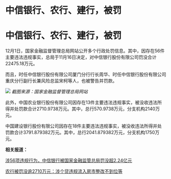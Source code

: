 # 中信银行、农行、建行，被罚

# 中信银行、农行、建行，被罚

12月1日，国家金融监督管理总局网站公开多个行政处罚信息。其中，因存在56件主要违法违规事实，总局于11月16日决定，对中信银行股份有限公司罚没合计22475.18万元。

而且，时任中信银行股份有限公司厦门分行行长周华、时任中信银行股份有限公司重庆分行副行长兼风险总监宋柯等人，也被警告并罚款。

![](https://inews.gtimg.com/om_bt/Ozdsg1MiGGNdwsaKkmzLQ8ho3Uk43RB9J-0n6JRbNwv5oAA/1000)
_截图来源：国家金融监督管理总局网站_

此外，中国农业银行股份有限公司因存在13件主要违法违规事实，被没收违法所得并处罚款合计2710.9738万元。其中，总行570.9738万元，分支机构2140万元。

中国建设银行股份有限公司因存在18件主要违法违规事实，被没收违法所得并处罚款合计3791.879382万元。其中，总行2041.879382万元，分支机构1750万元。

**相关报道：**

[涉56项违规行为，中信银行被国家金融监管总局罚没超2.24亿元
](https://news.qq.com/rain/a/20231201A0A02R00)

[农行被罚没逾2710万元：涉个贷违规流入房市整改不到位等 ](https://news.qq.com/rain/a/20231201A0A1I200)

